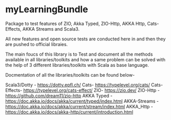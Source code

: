 # myLearningBundle
Package to test features of ZIO, Akka Typed, ZIO-Http, AKKA Http, Cats-Effects, AKKA Streams and Scala3.

All new features and open source tests are conducted here in and then they are pushed to official libraies.

The main foucs of this library is to Test and document all the methods available in all libraries/toolkits and how a same problem can be solved with the help of 3 different libraries/toolkits with Scala as base language.

Docmentation of all the libraries/toolkits can be found below- 

Scala3/Dotty - https://dotty.epfl.ch/
Cats- https://typelevel.org/cats/
Cats-Effects- https://typelevel.org/cats-effect/
ZIO- https://zio.dev/
ZIO-Http - https://github.com/dream11/zio-http
AKKA Typed - https://doc.akka.io/docs/akka/current/typed/index.html
AKKA-Streams - https://doc.akka.io/docs/akka/current/stream/index.html
AKKA_Http - https://doc.akka.io/docs/akka-http/current/introduction.html
